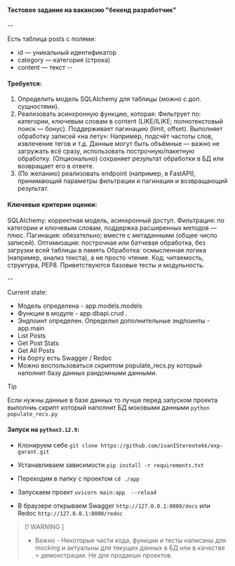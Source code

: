 #### Тестовое задание на вакансию "бекенд разработчик"

-- 

Есть таблица posts с полями:
- id — уникальный идентификатор
- category — категория (строка)
- content — текст
--

#### Требуется:
1. Определить модель SQLAlchemy для таблицы (можно с доп. сущностями).
2. Реализовать асинхронную функцию, которая:
Фильтрует по:
категории,
ключевым словам в content (LIKE/ILIKE; полнотекстовый поиск — бонус).
Поддерживает пагинацию (limit, offset).
Выполняет обработку записей «на лету»:
Например, подсчёт частоты слов, извлечение тегов и т.д.
Данные могут быть объёмные — важно не загружать всё сразу, использовать построчную/пакетную обработку.
(Опционально) сохраняет результат обработки в БД или возвращает его в ответе.
3. (По желанию) реализовать endpoint (например, в FastAPI), принимающий параметры фильтрации и пагинации и возвращающий результат.

#### Ключевые критерии оценки:
SQLAlchemy: корректная модель, асинхронный доступ.
Фильтрация: по категории и ключевым словам, поддержка расширенных методов — плюс.
Пагинация: обязательно; вместе с метаданными (общее число записей).
Оптимизация: построчная или батчевая обработка, без загрузки всей таблицы в память
Обработка: осмысленная логика (например, анализ текста), а не просто чтение.
Код: читаемость, структура, PEP8. Приветствуются базовые тесты и модульность.

-- 

Current state:
- Модель определена - app.models.models
- Функции в модуле - app.dbapi.crud .
- Эндпоинт определен. Определил дополнительные эндпоинты - app.main
 - List Posts
 - Get Post Stats
 - Get All Posts
- На борту есть Swagger / Redoc
- Можно воспользоваться скриптом populate_recs.py который наполнит базу данных рандомными данными.

> [!TIP]
> Если нужны данные в базе данных то лучше перед запуском проекта выполниь скрипт который наполнит БД моковыми данными
> `python populate_recs.py`

#### Запуск на `python3.12.9`:

- Клонируем себе `git clone https://github.com/ivanIStereotekk/exp-garant.git`

- Устанавливаем зависимости `pip install -r requirements.txt`

- Переходим в папку с проектом  `cd ./app`

- Запускаем проект `uvicorn main:app  --reload`

- В браузере открываем Swagger `http://127.0.0.1:8000/docs` или Redoc `http://127.0.0.1:8000/redoc`



> [! WARNING ]
> * Важно - Некоторые части кода, функции и тесты написаны для mocking и актуальны для текущих данных в БД или в качестве > демонстрации. Не для продакшн проектов. 
